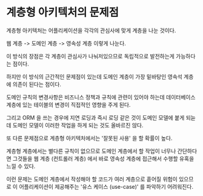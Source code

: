 # 계층형 아키텍처의 문제점 

계층형 아키텍처는 어플리케이션을 각각의 관심사에 맞게 계층을 나눈 것이다. 

웹 계층 -> 도메인 계층 -> 영속성 계층 이렇게 나눈다.

이 방식의 장점은 각 계층이 관심사가 나눠저있으므로 독립적으로 발전하는게 가능하다는 점이다.

하지만 이 방식의 근간적인 문제점이 있는데 도메인 계층이 가장 밑바탕인 영속석 계층에 의존이 된다는 점이다.   

도메인 규칙의 변경사항은 비즈니스 정책과 규칙에 관련이 있어야 하는데 데이터베이스 계층에 있는 테이블의 변경이 직접적인 영향을 주게 된다. 

그리고 ORM 을 쓰는 경우에 지연 로딩과 즉시 로딩 같은 것이 도메인 모델에 붙게 되늗데 도메인 모델이 이러한 작업을 하게 되는 것도 올바르진 않다.  

또 다른 문제점으로 계층형 아키텍처에서는 '잘못된 사용' 을 할 확률이 높다. 

계층형 계층에서는 별다른 규칙이 없으므로 도메인 계층에서 할 작업이 너무나 간단하다면 그것들을 웹 계층 (컨트롤러 계층) 에서 바로 영속성 계층에 접근해서 수행할 유혹을 느낄 수 있다.

이런 문제는 도메인 계층에서 작성해야 할 코드가 여러 계층으로 흩어질 위험이 있으므로 이 어플리케이션이 제공해주는 '유스 케이스 (use-case)' 를 파악하기 어려워진다.  
